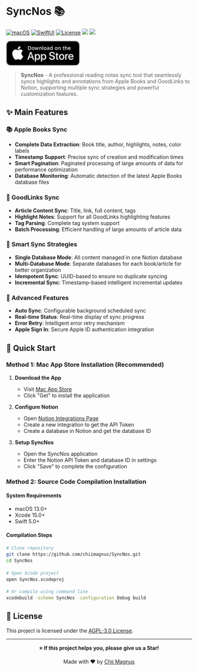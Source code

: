 # SyncNos 📚

[![macOS](https://img.shields.io/badge/macOS-13+-blue.svg)](https://developer.apple.com/macos/)
[![SwiftUI](https://img.shields.io/badge/SwiftUI-5.0-orange.svg)](https://developer.apple.com/documentation/swiftui/)
[![License](https://img.shields.io/badge/license-GPL3.0-green.svg)](LICENSE)
[![](https://img.shields.io/badge/%F0%9F%87%A8%F0%9F%87%B3-%E4%B8%AD%E6%96%87%E7%89%88-ff0000?style=flat)](README.md)
[![](https://img.shields.io/badge/%F0%9F%87%AC%F0%9F%87%A7-English-000aff?style=flat)](README_EN.md)

[<img src="Resource/image.png" alt="Download on the Mac App Store" width="200">](https://apps.apple.com/app/syncnos/id6752426176)

> **SyncNos** - A professional reading notes sync tool that seamlessly syncs highlights and annotations from Apple Books and GoodLinks to Notion, supporting multiple sync strategies and powerful customization features.

## ✨ Main Features

### 📚 Apple Books Sync
- **Complete Data Extraction**: Book title, author, highlights, notes, color labels
- **Timestamp Support**: Precise sync of creation and modification times
- **Smart Pagination**: Paginated processing of large amounts of data for performance optimization
- **Database Monitoring**: Automatic detection of the latest Apple Books database files

### 🔗 GoodLinks Sync
- **Article Content Sync**: Title, link, full content, tags
- **Highlight Notes**: Support for all GoodLinks highlighting features
- **Tag Parsing**: Complete tag system support
- **Batch Processing**: Efficient handling of large amounts of article data

### 🔄 Smart Sync Strategies
- **Single Database Mode**: All content managed in one Notion database
- **Multi-Database Mode**: Separate databases for each book/article for better organization
- **Idempotent Sync**: UUID-based to ensure no duplicate syncing
- **Incremental Sync**: Timestamp-based intelligent incremental updates

### 🎯 Advanced Features
- **Auto Sync**: Configurable background scheduled sync
- **Real-time Status**: Real-time display of sync progress
- **Error Retry**: Intelligent error retry mechanism
- **Apple Sign In**: Secure Apple ID authentication integration

## 🚀 Quick Start

### Method 1: Mac App Store Installation (Recommended)

1. **Download the App**
   - Visit [Mac App Store](https://apps.apple.com/app/syncnos/id6752426176)
   - Click "Get" to install the application

2. **Configure Notion**
   - Open [Notion Integrations Page](https://www.notion.so/profile/integrations)
   - Create a new integration to get the API Token
   - Create a database in Notion and get the database ID

3. **Setup SyncNos**
   - Open the SyncNos application
   - Enter the Notion API Token and database ID in settings
   - Click "Save" to complete the configuration

### Method 2: Source Code Compilation Installation

#### System Requirements
- macOS 13.0+
- Xcode 15.0+
- Swift 5.0+

#### Compilation Steps

```bash
# Clone repository
git clone https://github.com/chiimagnus/SyncNos.git
cd SyncNos

# Open Xcode project
open SyncNos.xcodeproj

# Or compile using command line
xcodebuild -scheme SyncNos -configuration Debug build
```

## 📄 License

This project is licensed under the [AGPL-3.0 License](LICENSE).

---

<div align="center">

**⭐ If this project helps you, please give us a Star!**

Made with ❤️ by [Chii Magnus](https://github.com/chiimagnus)

</div>
